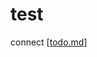 # test
connect [[todo.md]]

[//begin]: # "Autogenerated link references for markdown compatibility"
[todo.md]: ../../Foam/todo "Todo"
[//end]: # "Autogenerated link references"